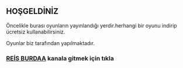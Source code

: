 ## HOŞGELDİNİZ
Öncelikle burası oyunların yayınlandığı yerdir.herhangi bir oyunu indirip ücretsiz kullanabilirsiniz.


Oyunlar biz tarafından yapılmaktadır.

### [REİS BURDAA](https://www.youtube.com/channel/UCA7kvC-HJg5xbqNbG1m-IiA) kanala gitmek için tıkla
